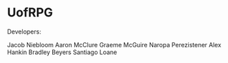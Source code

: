 UofRPG
======

Developers:

Jacob Niebloom
Aaron McClure
Graeme McGuire
Naropa Perezistener
Alex Hankin
Bradley Beyers
Santiago Loane
